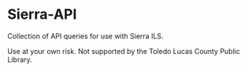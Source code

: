 # Sierra-API
Collection of API queries for use with Sierra ILS. 

Use at your own risk. Not supported by the Toledo Lucas County Public Library.
